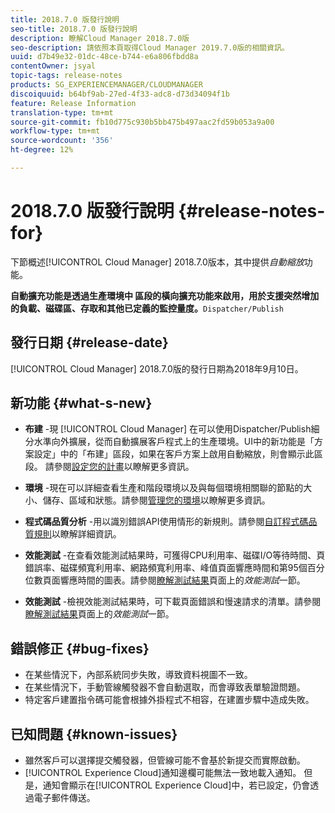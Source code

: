 ```yaml
---
title: 2018.7.0 版發行說明
seo-title: 2018.7.0 版發行說明
description: 瞭解Cloud Manager 2018.7.0版
seo-description: 請依照本頁取得Cloud Manager 2019.7.0版的相關資訊。
uuid: d7b49e32-01dc-48ce-b744-e6a806fbdd8a
contentOwner: jsyal
topic-tags: release-notes
products: SG_EXPERIENCEMANAGER/CLOUDMANAGER
discoiquuid: b64bf9ab-27ed-4f33-adc8-d73d34094f1b
feature: Release Information
translation-type: tm+mt
source-git-commit: fb10d775c930b5bb475b497aac2fd59b053a9a00
workflow-type: tm+mt
source-wordcount: '356'
ht-degree: 12%

---
```



# 2018.7.0 版發行說明 {#release-notes-for}

下節概述[!UICONTROL Cloud Manager] 2018.7.0版本，其中提供&#x200B;*自動縮放*&#x200B;功能。

**自動擴充功能是透過生產環境中 區段的橫向擴充功能來啟用，用於支援突然增加的負載、磁碟區、存取和其他已定義的監控量度。**`Dispatcher/Publish`

## 發行日期 {#release-date}

[!UICONTROL Cloud Manager] 2018.7.0版的發行日期為2018年9月10日。

## 新功能 {#what-s-new}

* **布建** -現 [!UICONTROL Cloud Manager] 在可以使用Dispatcher/Publish細分水準向外擴展，從而自動擴展客戶程式上的生產環境。UI中的新功能是「方案設定」中的「布建」區段，如果在客戶方案上啟用自動縮放，則會顯示此區段。 請參閱[設定您的計畫](setting-up-program.md)以瞭解更多資訊。

* **環境** -現在可以詳細查看生產和階段環境以及與每個環境相關聯的節點的大小、儲存、區域和狀態。請參閱[管理您的環境](manage-your-environment.md)以瞭解更多資訊。

* **程式碼品質分析** -用以識別錯誤API使用情形的新規則。請參閱[自訂程式碼品質規則](custom-code-quality-rules.md)以瞭解詳細資訊。

* **效能測試** -在查看效能測試結果時，可獲得CPU利用率、磁碟I/O等待時間、頁錯誤率、磁碟頻寬利用率、網路頻寬利用率、峰值頁面響應時間和第95個百分位數頁面響應時間的圖表。請參閱[瞭解測試結果](understand-your-test-results.md)頁面上的&#x200B;*效能測試*&#x200B;一節。

* **效能測試** -檢視效能測試結果時，可下載頁面錯誤和慢速請求的清單。請參閱[瞭解測試結果](understand-your-test-results.md)頁面上的&#x200B;*效能測試*&#x200B;一節。

## 錯誤修正 {#bug-fixes}

* 在某些情況下，內部系統同步失敗，導致資料視圖不一致。
* 在某些情況下，手動管線觸發器不會自動選取，而會導致表單驗證問題。
* 特定客戶建置指令碼可能會根據外掛程式不相容，在建置步驟中造成失敗。

## 已知問題 {#known-issues}

* 雖然客戶可以選擇提交觸發器，但管線可能不會基於新提交而實際啟動。
* [!UICONTROL Experience Cloud]通知邊欄可能無法一致地載入通知。 但是，通知會顯示在[!UICONTROL Experience Cloud]中，若已設定，仍會透過電子郵件傳送。

